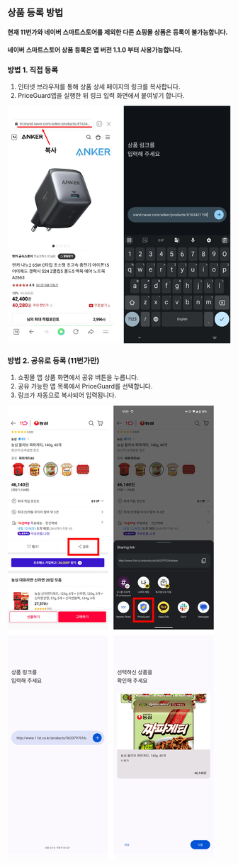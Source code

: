 ## 상품 등록 방법


#### 현재 11번가와 네이버 스마트스토어를 제외한 다른 쇼핑몰 상품은 등록이 불가능합니다.

#### 네이버 스마트스토어 상품 등록은 앱 버전 1.1.0 부터 사용가능합니다.

### 방법 1. 직접 등록

1. 인터넷 브라우저를 통해 상품 상세 페이지의 링크를 복사합니다.
2. PriceGuard앱을 실행한 뒤 링크 입력 화면에서 붙여넣기 합니다.

![copy_instructions](./images/copy_instructions.webp)


### 방법 2. 공유로 등록 (11번가만)

1. 쇼핑몰 앱 상품 화면에서 공유 버튼을 누릅니다.
2. 공유 가능한 앱 목록에서 PriceGuard를 선택합니다.
3. 링크가 자동으로 복사되어 입력됩니다.

![share_instructions](./images/11st_add_instructions.webp)
